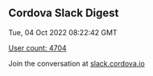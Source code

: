 ## Cordova Slack Digest
Tue, 04 Oct 2022 08:22:42 GMT

[User count: 4704](https://cordova.slack.com/)


Join the conversation at [slack.cordova.io](http://slack.cordova.io/)
